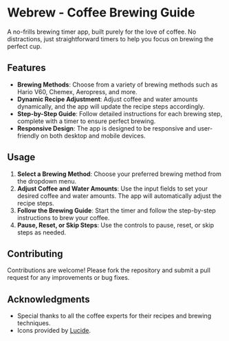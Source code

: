 # Webrew - Coffee Brewing Guide

A no-frills brewing timer app, built purely for the love of coffee. No distractions, just straightforward timers to help you focus on brewing the perfect cup.

## Features

- **Brewing Methods**: Choose from a variety of brewing methods such as Hario V60, Chemex, Aeropress, and more.
- **Dynamic Recipe Adjustment**: Adjust coffee and water amounts dynamically, and the app will update the recipe steps accordingly.
- **Step-by-Step Guide**: Follow detailed instructions for each brewing step, complete with a timer to ensure perfect brewing.
- **Responsive Design**: The app is designed to be responsive and user-friendly on both desktop and mobile devices.

## Usage

1. **Select a Brewing Method**: Choose your preferred brewing method from the dropdown menu.
2. **Adjust Coffee and Water Amounts**: Use the input fields to set your desired coffee and water amounts. The app will automatically adjust the recipe steps.
3. **Follow the Brewing Guide**: Start the timer and follow the step-by-step instructions to brew your coffee.
4. **Pause, Reset, or Skip Steps**: Use the controls to pause, reset, or skip steps as needed.


## Contributing

Contributions are welcome! Please fork the repository and submit a pull request for any improvements or bug fixes.

## Acknowledgments

- Special thanks to all the coffee experts for their recipes and brewing techniques.
- Icons provided by [Lucide](https://lucide.dev/).
